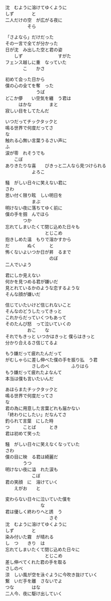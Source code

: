 沈　むように溶けてゆくように  
しず　　　　と  
二人だけの空　が広がる夜に  
　　　　　そら

「さよなら」だけだった  
その一言で全てが分かった  
日が沈　み出した空と君の姿  
　　しず　　　　　　　　すがた  
フェンス越しに重　なっていた  
　　　　こ　　かさ

初めて会った日から  
僕の心の全てを奪　った  
　　　　　　　うば  
どこか儚　　い空気を纏　う君は  
　　　はかな　　　　まと  
寂しい目をしてたんだ

いつだってチックタックと  
鳴る世界で何度だってさ  
な  
触れる心無い言葉うるさい声に  
ふ  
涙が零　れそうでも  
　　こぼ  
ありきたりな喜　　びきっと二人なら見つけられる  
　　　　　　よろこ

騒　がしい日々に笑えない君に  
さわ  
思い付く限り眩　しい明日を  
　　　　　　まぶ  
明けない夜に落ちてゆく前に  
僕の手を掴　んでほら  
　　　　つか  
忘れてしまいたくて閉じ込めた日々も  
　　　　　　　　　とじこめ  
抱きしめた温　もりで溶かすから  
だ　　　　ぬく　　　と  
怖くないよいつか日が昇　るまで  
　　　　　　　　　　のぼ  
二人でいよう

君にしか見えない  
何かを見つめる君が嫌いだ  
見とれているかのような恋するような  
そんな顔が嫌いだ

信じていたいけど信じれないこと  
そんなのどうしたってきっと  
これからだっていくつもあって  
そのたんび怒　って泣いていくの  
　　　　　おこ　　な  
それでもきっと いつかはきっと 僕らはきっと  
分かり合えるさ信じてるよ

もう嫌だって疲れたんだって  
がむしゃらに差し伸べた僕の手を振り払　う君  
　　　　　　さしのべ　　　　　ふりはら  
もう嫌だって疲れたよなんて  
本当は僕も言いたいんだ

あほらまたチックタックと  
鳴る世界で何度だってさ  
な  
君の為に用意した言葉どれも届かない  
「終わりにしたい」だなんてさ  
釣られて言葉　にした時  
つ　　　ことば　　　とき  
君は初めて笑った

騒　がしい日々に笑えなくなっていた  
さわ  
僕の目に映　る君は綺麗だ  
　　　　うつ  
明けない夜に溢　れた涙も  
　　　　　　こぼ  
君の笑顔　に　溶けていく  
　　えがお　　と

変わらない日々に泣いていた僕を  
　　　　　　　　な  
君は優しく終わりへと誘　う  
　　　　　　　　　　さそ  
沈　むように溶けてゆくように  
しず　　　　と  
染み付いた霧　が晴れる  
し　つ　　きり　は  
忘れてしまいたくて閉じ込めた日々に  
　　　　　　　　　とじこめ  
差し伸べてくれた君の手を取る  
さしのべ  
涼　しい風が空を泳ぐように今吹き抜けていく  
繋　いだ手を離　さないでよ  
つな　　　　はな  
二人今、夜に駆け出していく
